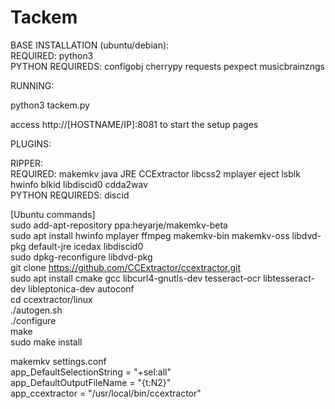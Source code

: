 # Tackem

BASE INSTALLATION (ubuntu/debian):  
REQUIRED: python3  
PYTHON REQUIREDS: configobj cherrypy requests pexpect musicbrainzngs  
  
RUNNING:  
  
python3 tackem.py  
  
access http://[HOSTNAME/IP]:8081 to start the setup pages  
  
  
PLUGINS:  
  
RIPPER:  
REQUIRED: makemkv java JRE CCExtractor libcss2 mplayer eject lsblk hwinfo blkid libdiscid0 cdda2wav  
PYTHON REQUIREDS: discid  
  
[Ubuntu commands]  
sudo add-apt-repository ppa:heyarje/makemkv-beta  
sudo apt install hwinfo mplayer ffmpeg makemkv-bin makemkv-oss libdvd-pkg default-jre icedax libdiscid0  
sudo dpkg-reconfigure libdvd-pkg  
git clone https://github.com/CCExtractor/ccextractor.git  
sudo apt install cmake gcc libcurl4-gnutls-dev tesseract-ocr libtesseract-dev libleptonica-dev autoconf  
cd ccextractor/linux  
./autogen.sh  
./configure  
make  
sudo make install  
  
  
makemkv settings.conf  
app_DefaultSelectionString = "+sel:all"  
app_DefaultOutputFileName = "{t:N2}"  
app_ccextractor = "/usr/local/bin/ccextractor"  